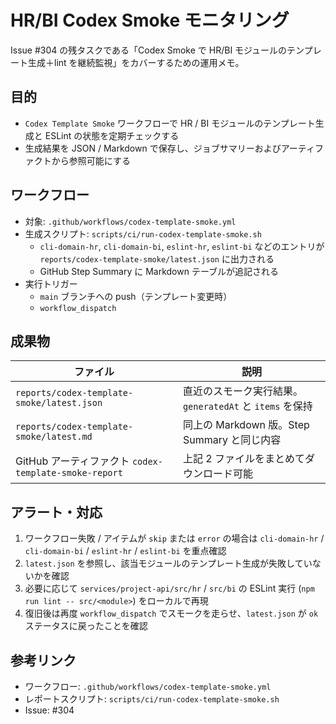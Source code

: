 # HR/BI Codex Smoke モニタリング

Issue #304 の残タスクである「Codex Smoke で HR/BI モジュールのテンプレート生成＋lint を継続監視」をカバーするための運用メモ。

## 目的
- `Codex Template Smoke` ワークフローで HR / BI モジュールのテンプレート生成と ESLint の状態を定期チェックする
- 生成結果を JSON / Markdown で保存し、ジョブサマリーおよびアーティファクトから参照可能にする

## ワークフロー
- 対象: `.github/workflows/codex-template-smoke.yml`
- 生成スクリプト: `scripts/ci/run-codex-template-smoke.sh`
  - `cli-domain-hr`, `cli-domain-bi`, `eslint-hr`, `eslint-bi` などのエントリが `reports/codex-template-smoke/latest.json` に出力される
  - GitHub Step Summary に Markdown テーブルが追記される
- 実行トリガー
  - `main` ブランチへの push（テンプレート変更時）
  - `workflow_dispatch`

## 成果物
| ファイル | 説明 |
|----------|------|
| `reports/codex-template-smoke/latest.json` | 直近のスモーク実行結果。`generatedAt` と `items` を保持 |
| `reports/codex-template-smoke/latest.md` | 同上の Markdown 版。Step Summary と同じ内容 |
| GitHub アーティファクト `codex-template-smoke-report` | 上記 2 ファイルをまとめてダウンロード可能 |

## アラート・対応
1. ワークフロー失敗 / アイテムが `skip` または `error` の場合は `cli-domain-hr` / `cli-domain-bi` / `eslint-hr` / `eslint-bi` を重点確認
2. `latest.json` を参照し、該当モジュールのテンプレート生成が失敗していないかを確認
3. 必要に応じて `services/project-api/src/hr` / `src/bi` の ESLint 実行 (`npm run lint -- src/<module>`) をローカルで再現
4. 復旧後は再度 `workflow_dispatch` でスモークを走らせ、`latest.json` が `ok` ステータスに戻ったことを確認

## 参考リンク
- ワークフロー: `.github/workflows/codex-template-smoke.yml`
- レポートスクリプト: `scripts/ci/run-codex-template-smoke.sh`
- Issue: #304
